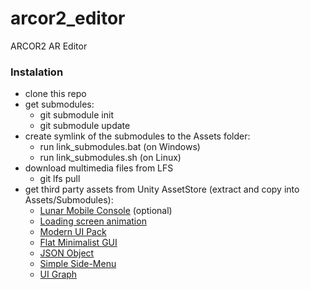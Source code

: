 # arcor2_editor
ARCOR2 AR Editor


### Instalation
 - clone this repo
 - get submodules:
   - git submodule init
   - git submodule update
 - create symlink of the submodules to the Assets folder:
   - run link_submodules.bat (on Windows)
   - run link_submodules.sh (on Linux)
 - download multimedia files from LFS
   - git lfs pull
 - get third party assets from Unity AssetStore (extract and copy into Assets/Submodules):
   - [Lunar Mobile Console](https://assetstore.unity.com/packages/tools/gui/lunar-mobile-console-free-82881) (optional)
   - [Loading screen animation](https://assetstore.unity.com/packages/tools/loading-screen-animation-98505) 
   - [Modern UI Pack](https://assetstore.unity.com/packages/tools/gui/modern-ui-pack-150824)
   - [Flat Minimalist GUI](https://assetstore.unity.com/packages/2d/gui/flat-minimalist-gui-ui-pack-over-600-png-146895)
   - [JSON Object](https://assetstore.unity.com/packages/tools/input-management/json-object-710)
   - [Simple Side-Menu](https://assetstore.unity.com/packages/tools/gui/simple-side-menu-143623)
   - [UI Graph](https://assetstore.unity.com/packages/tools/gui/ui-graph-51304)
